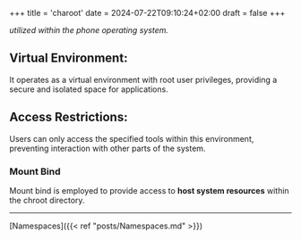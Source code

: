 +++
title = 'charoot'
date = 2024-07-22T09:10:24+02:00
draft = false
+++

*utilized within the phone operating system.*
## Virtual Environment: 
It operates as a virtual environment with root user privileges, providing a secure and isolated space for applications.
## Access Restrictions:
Users can only access the specified tools within this environment, preventing interaction with other parts of the system.

### Mount Bind
Mount bind is employed to provide access to **host system resources** within the chroot directory.

---
[Namespaces]({{< ref "posts/Namespaces.md" >}})
